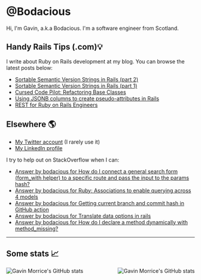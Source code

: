 # @Bodacious

Hi, I'm Gavin, a.k.a Bodacious. I'm a software engineer from Scotland.

## Handy Rails Tips (.com)💡

I write about Ruby on Rails development at my blog. You can browse the latest posts below:

<!-- BLOG-POST-LIST:START -->
- [Sortable Semantic Version Strings in Rails &lpar;part 2&rpar;](https://handyrailstips.com/2025/01/01/sortable-semantic-version-strings-in-rails-part-2.html)
- [Sortable Semantic Version Strings in Rails &lpar;part 1&rpar;](https://handyrailstips.com/2025/01/01/sortable-semantic-version-strings-in-rails-part-1.html)
- [Cursed Code Pilot: Refactoring Base Classes](https://handyrailstips.com/video/2024/05/30/cursed-code-abstract-base-class-composition.html)
- [Using JSONB columns to create pseudo-attributes in Rails](https://handyrailstips.com/2024/03/31/how-to-use-jsonb-attributes-safely-in-ruby-on-rails.html)
- [REST for Ruby on Rails Engineers](https://handyrailstips.com/video/2024/01/05/rest-for-ruby-on-rails-engineers.html)
<!-- BLOG-POST-LIST:END -->

## Elsewhere 🌎

- [My Twitter account][twitter] (I rarely use it)
- [My LinkedIn profile][linkedin]

I try to help out on StackOverflow when I can:

<!-- SO-LIST:START -->
- [Answer by bodacious for How do I connect a general search form &lpar;form_with helper&rpar; to a specific route and pass the input to the params hash?](https://stackoverflow.com/questions/71656367/how-do-i-connect-a-general-search-form-form-with-helper-to-a-specific-route-an/71680654#71680654)
- [Answer by bodacious for Ruby: Associations to enable querying across 4 models](https://stackoverflow.com/questions/71579719/ruby-associations-to-enable-querying-across-4-models/71589300#71589300)
- [Answer by bodacious for Getting current branch and commit hash in GitHub action](https://stackoverflow.com/questions/58886293/getting-current-branch-and-commit-hash-in-github-action/71240351#71240351)
- [Answer by bodacious for Translate data options in rails](https://stackoverflow.com/questions/71208322/translate-data-options-in-rails/71210441#71210441)
- [Answer by bodacious for How do I declare a method dynamically with method_missing?](https://stackoverflow.com/questions/8075270/how-do-i-declare-a-method-dynamically-with-method-missing/70541319#70541319)
<!-- SO-LIST:END -->

---

## Some stats 📈

<img align="left"
     src="https://github-readme-stats.vercel.app/api?username=bodacious&count_private=true&show_icons=true"
     alt="Gavin Morrice's GitHub stats"
     loading="lazy" />

<img align="right"
    src="https://github-readme-stats.vercel.app/api/top-langs/?username=bodacious"
    alt="Gavin Morrice's GitHub stats"
    loading="lazy" />

<!-- Links -->

[twitter]: https://twitter.com/morriceGavin
[linkedin]: https://www.linkedin.com/in/gavinmorrice/
